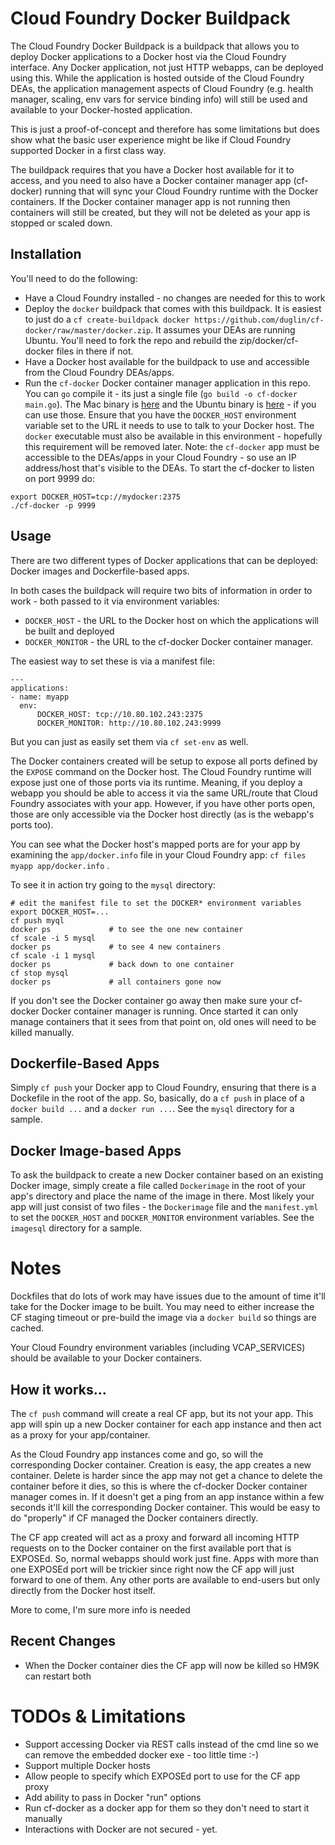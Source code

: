 Cloud Foundry Docker Buildpack
==============================

The Cloud Foundry Docker Buildpack is a buildpack that allows you to deploy Docker applications to a Docker host via the Cloud Foundry interface. Any Docker application, not just HTTP webapps, can be deployed using this. While the application is hosted outside of the Cloud Foundry DEAs, the application management aspects of Cloud Foundry (e.g. health manager, scaling, env vars for service binding info) will still be used and available to your Docker-hosted application.

This is just a proof-of-concept and therefore has some limitations but does show what the basic user experience might be like if Cloud Foundry supported Docker in a first class way.

The buildpack requires that you have a Docker host available for it to access, and you need to also have a Docker container manager app (cf-docker) running that will sync your Cloud Foundry runtime with the Docker containers.  If the Docker container manager app is not running then containers will still be created, but they will not be deleted as your app is stopped or scaled down.

Installation
------------
You'll need to do the following:
* Have a Cloud Foundry installed - no changes are needed for this to work
* Deploy the `docker` buildpack that comes with this buildpack. It is easiest to just do a `cf create-buildpack docker https://github.com/duglin/cf-docker/raw/master/docker.zip`.  It assumes your DEAs are running Ubuntu.  You'll need to fork the repo and rebuild the zip/docker/cf-docker files in there if not.
* Have a Docker host available for the buildpack to use and accessible from the Cloud Foundry DEAs/apps.
* Run the `cf-docker` Docker container manager application in this repo.  You can `go` compile it - its just a single file (`go build -o cf-docker main.go`). The Mac binary is [here](https://github.com/duglin/cf-docker/raw/master/cf-docker) and the Ubuntu binary is [here](https://github.com/duglin/cf-docker/raw/master/buildpack/bin/cf-docker) - if you can use those.  Ensure that you have the `DOCKER_HOST` environment variable set to the URL it needs to use to talk to your Docker host. The `docker` executable must also be available in this environment - hopefully this requirement will be removed later. Note: the `cf-docker` app must be accessible to the DEAs/apps in your Cloud Foundry - so use an IP address/host that's visible to the DEAs.  To start the cf-docker to listen on port 9999 do:
```
export DOCKER_HOST=tcp://mydocker:2375
./cf-docker -p 9999
````

Usage
-----
There are two different types of Docker applications that can be deployed: Docker images and Dockerfile-based apps.

In both cases the buildpack will require two bits of information in order to work - both passed to it via environment variables:
* `DOCKER_HOST` - the URL to the Docker host on which the applications will be built and deployed
* `DOCKER_MONITOR` - the URL to the cf-docker Docker container manager.

The easiest way to set these is via a manifest file:
```
---
applications:
- name: myapp
  env:
      DOCKER_HOST: tcp://10.80.102.243:2375
      DOCKER_MONITOR: http://10.80.102.243:9999
```
But you can just as easily set them via `cf set-env` as well.

The Docker containers created will be setup to expose all ports defined by the `EXPOSE` command on the Docker host.  The Cloud Foundry runtime will expose just one of those ports via its runtime.  Meaning, if you deploy a webapp you should be able to access it via the same URL/route that Cloud Foundry associates with your app.  However, if you have other ports open, those are only accessible via the Docker host directly (as is the webapp's ports too).

You can see what the Docker host's mapped ports are for your app by examining the `app/docker.info` file in your Cloud Foundry app:  `cf files myapp app/docker.info` .

To see it in action try going to the `mysql` directory:
```
# edit the manifest file to set the DOCKER* environment variables
export DOCKER_HOST=...
cf push myql
docker ps             # to see the one new container
cf scale -i 5 mysql
docker ps             # to see 4 new containers
cf scale -i 1 mysql
docker ps             # back down to one container
cf stop mysql
docker ps             # all containers gone now
```

If you don't see the Docker container go away then make sure your cf-docker Docker container manager is running. Once started it can only manage containers that it sees from that point on, old ones will need to be killed manually.


Dockerfile-Based Apps
---------------------
Simply `cf push` your Docker app to Cloud Foundry, ensuring that there is a Dockefile in the root of the app. So, basically, do a `cf push` in place of a `docker build ...` and a `docker run ...`.  See the `mysql` directory for a sample.

Docker Image-based Apps
-----------------------
To ask the buildpack to create a new Docker container based on an existing Docker image, simply create a file called `Dockerimage` in the root of your app's directory and place the name of the image in there. Most likely your app will just consist of two files - the `Dockerimage` file and the `manifest.yml` to set the `DOCKER_HOST` and `DOCKER_MONITOR` environment variables.  See the `imagesql` directory for a sample.

Notes
=====
Dockfiles that do lots of work may have issues due to the amount of time it'll take for the Docker image to be built.  You may need to either increase the CF staging timeout or pre-build the image via a `docker build` so things are cached.

Your Cloud Foundry environment variables (including VCAP_SERVICES) should be available to your Docker containers.

How it works...
---------------
The `cf push` command will create a real CF app, but its not your app.  This app will spin up a new Docker container for each app instance and then act as a proxy for your app/container.

As the Cloud Foundry app instances come and go, so will the corresponding Docker container. Creation is easy, the app creates a new container. Delete is harder since the app may not get a chance to delete the container before it dies, so this is where the cf-docker Docker container manager comes in.  If it doesn't get a ping from an app instance within a few seconds it'll kill the corresponding Docker container.  This would be easy to do "properly" if CF managed the Docker containers directly.

The CF app created will act as a proxy and forward all incoming HTTP requests on to the Docker container on the first available port that is EXPOSEd.  So, normal webapps should work just fine.  Apps with more than one EXPOSEd port will be trickier since right now the CF app will just forward to one of them. Any other ports are available to end-users but only directly from the Docker host itself.

More to come, I'm sure more info is needed

Recent Changes
--------------
* When the Docker container dies the CF app will now be killed so HM9K can restart both

TODOs & Limitations
===================
* Support accessing Docker via REST calls instead of the cmd line so we can remove the embedded docker exe - too little time :-)
* Support multiple Docker hosts 
* Allow people to specify which EXPOSEd port to use for the CF app proxy
* Add ability to pass in Docker "run" options
* Run cf-docker as a docker app for them so they don't need to start it manually
* Interactions with Docker are not secured - yet.
